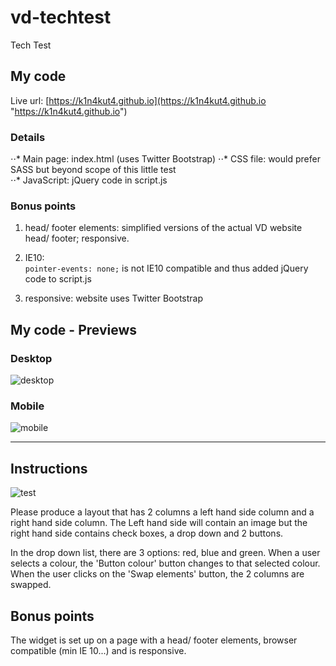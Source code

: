 # vd-techtest
Tech Test 

## My code  

Live url: [https://k1n4kut4.github.io](https://k1n4kut4.github.io "https://k1n4kut4.github.io")

### Details

⋅⋅* Main page: index.html (uses Twitter Bootstrap)
⋅⋅* CSS file: would prefer SASS but beyond scope of this little test  
⋅⋅* JavaScript: jQuery code in script.js  

### Bonus points

1. head/ footer elements: simplified versions of the actual VD website head/ footer; responsive.

2. IE10:  
```pointer-events: none;``` is not IE10 compatible and thus added jQuery code to script.js  

3. responsive: website uses Twitter Bootstrap

## My code - Previews

### Desktop  
![desktop](./img/desktop_view_2.png)  

### Mobile  
![mobile](./img/mobile_view.png)  

---

## Instructions  

![test](./img/test.png)

Please produce a layout that has 2 columns a left hand side column and a right hand side column. The Left hand side will contain an image but the right hand side contains check boxes, a drop down and 2 buttons.  

In the drop down list, there are 3 options: red, blue and green. When a user selects a colour, the 'Button colour' button changes to that selected colour. When the user clicks on the 'Swap elements' button, the 2 columns are swapped.   

## Bonus points  

The widget is set up on a page with a head/ footer elements, browser compatible (min IE 10...) and is responsive.  

